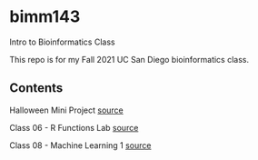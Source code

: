 # bimm143
Intro to Bioinformatics Class

This repo is for my Fall 2021 UC San Diego bioinformatics class. 

## Contents

Halloween Mini Project [source](https://github.com/anitaw1012/bimm143/blob/main/class10_halloween_mini_project/class10_halloween_mini_project.Rmd)

Class 06 - R Functions Lab [source](https://github.com/anitaw1012/bimm143/blob/main/class06/class06_R_Functions_Lab.Rmd)

Class 08 - Machine Learning 1 [source](https://github.com/anitaw1012/bimm143/blob/main/class08/class08.Rmd)





